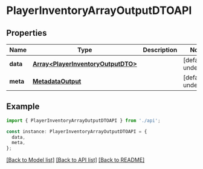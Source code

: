 # PlayerInventoryArrayOutputDTOAPI

## Properties

| Name     | Type                                                                     | Description | Notes                  |
| -------- | ------------------------------------------------------------------------ | ----------- | ---------------------- |
| **data** | [**Array&lt;PlayerInventoryOutputDTO&gt;**](PlayerInventoryOutputDTO.md) |             | [default to undefined] |
| **meta** | [**MetadataOutput**](MetadataOutput.md)                                  |             | [default to undefined] |

## Example

```typescript
import { PlayerInventoryArrayOutputDTOAPI } from './api';

const instance: PlayerInventoryArrayOutputDTOAPI = {
  data,
  meta,
};
```

[[Back to Model list]](../README.md#documentation-for-models) [[Back to API list]](../README.md#documentation-for-api-endpoints) [[Back to README]](../README.md)
